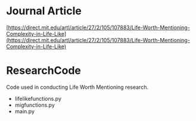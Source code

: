 # Journal Article
[https://direct.mit.edu/artl/article/27/2/105/107883/Life-Worth-Mentioning-Complexity-in-Life-Like](https://direct.mit.edu/artl/article/27/2/105/107883/Life-Worth-Mentioning-Complexity-in-Life-Like)

# ResearchCode
Code used in conducting Life Worth Mentioning research.

* lifelikefunctions.py
* migfunctions.py
* main.py
